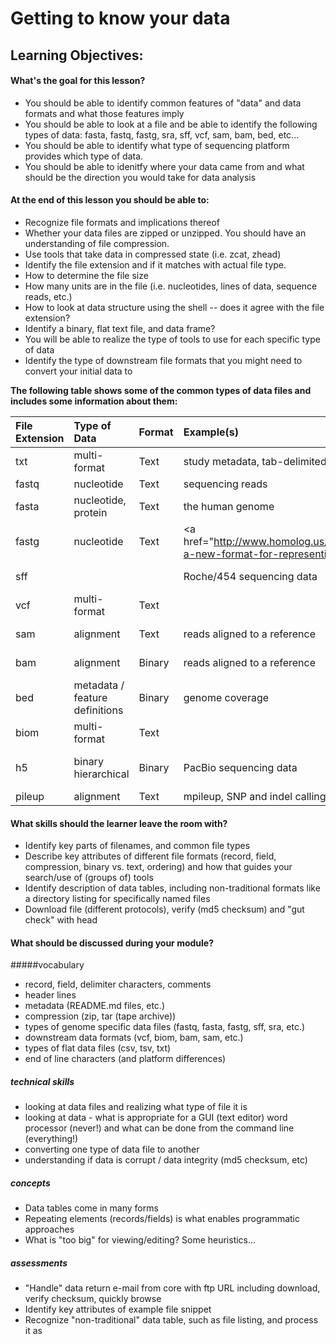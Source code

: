 Getting to know your data
===================

Learning Objectives:
-------------------
#### What's the goal for this lesson?
* You should be able to identify common features of "data" and data formats and what those features imply
* You should be able to look at a file and be able to identify the following types of data: fasta, fastq, fastg, sra, sff, vcf, sam, bam, bed, etc...
* You should be able to identify what type of sequencing platform provides which type of data.
* You should be able to idenitfy where your data came from and what should be the direction you would take for data analysis 

#### At the end of this lesson you should be able to:
* Recognize file formats and implications thereof
* Whether your data files are zipped or unzipped. You should have an understanding of file compression.
* Use tools that take data in compressed state (i.e. zcat, zhead)
* Identify the file extension and if it matches with actual file type.
* How to determine the file size
* How many units are in the file (i.e. nucleotides, lines of data, sequence reads, etc.)
* How to look at data structure using the shell -- does it agree with the file extension?
* Identify a binary, flat text file, and data frame? 
* You will be able to realize the type of tools to use for each specific type of data
* Identify the type of downstream file formats that you might need to convert your initial data to 


**The following table shows some of the common types of data files and includes some information about them:**

| File Extension |	Type of Data |	Format |	Example(s) | More Info | Type |
| :------------- | :------------- | :---------------- | :----------------| :----------------| :---------------|
| txt | multi-format | Text | study metadata, tab-delimited data | <a href="https://en.wikipedia.org/wiki/Text_file" txt</a> | |
| fastq	| nucleotide  | Text |	sequencing reads |<a href="https://en.wikipedia.org/wiki/FASTQ_format" fastq </a> |  |
| fasta	| nucleotide, protein | Text | the human genome | <a href="https://en.wikipedia.org/wiki/FASTA" fasta</a>| |
| fastg | nucleotide | Text | <a href="http://www.homolog.us/blogs/blog/2012/12/27/fastg-a-new-format-for-representing-sequence/" fastg</a> | | |
| sff	| 	|  |	Roche/454 sequencing data |	<a href="http://www.ncbi.nlm.nih.gov/Traces/trace.cgi?cmd=show&f=formats&m=doc&s=format#sff" sff</a> |	|
| vcf | multi-format | Text	 |	 |	<a href="https://en.wikipedia.org/wiki/Variant_Call_Format" vcf </a>	|  |
| sam | alignment | Text  |	reads aligned to a reference  | <a href="https://samtools.github.io/hts-specs/SAMv1.pdf" sam </a> |	 |
| bam | alignment	| Binary  |	reads aligned to a reference | <a href="https://samtools.github.io/hts-specs/SAMv1.pdf" bam </a> |	 |
| bed | metadata / feature definitions  | Binary  | genome coverage | <a href="http://www.ensembl.org/info/website/upload/bed.html" bed </a> |  |
| biom | multi-format | Text | | <a href="http://biom-format.org/" biom </a>| |
| h5 | binary hierarchical | Binary | PacBio sequencing data | <a href="https://en.wikipedia.org/wiki/Hierarchical_Data_Format" h5 </a>| |
| pileup | alignment | Text | mpileup, SNP and indel calling| <a href="https://en.wikipedia.org/wiki/Pileup_format" pileup</a>| |


#### What skills should the learner leave the room with?
* Identify key parts of filenames, and common file types
* Describe key attributes of different file formats (record, field, compression, binary vs. text, ordering) and how that guides your search/use of (groups of) tools
* Identify description of data tables, including non-traditional formats like a directory listing for specifically named files
* Download file (different protocols), verify (md5 checksum) and "gut check" with head

#### What should be discussed during your module?

#####vocabulary
* record, field, delimiter characters, comments
* header lines
* metadata (README.md files, etc.)
* compression (zip, tar (tape archive))
* types of genome specific data files (fastq, fasta, fastg, sff, sra, etc.)
* downstream data formats (vcf, biom, bam, sam, etc.)
* types of flat data files (csv, tsv, txt)
* end of line characters (and platform differences)

##### technical skills
* looking at data files and realizing what type of file it is
* looking at data - what is appropriate for a GUI (text editor) word processor (never!) and what can be done from the command line (everything!)
* converting one type of data file to another
* understanding if data is corrupt / data integrity (md5 checksum, etc)

##### concepts
* Data tables come in many forms
* Repeating elements (records/fields) is what enables programmatic approaches
* What is "too big" for viewing/editing? Some heuristics...

##### assessments
* "Handle" data return e-mail from core with ftp URL including download, verify checksum, quickly browse
* Identify key attributes of example file snippet
* Recognize "non-traditional" data table, such as file listing, and process it as


